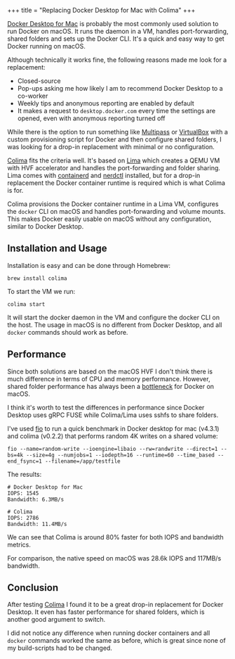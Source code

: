 +++
title = "Replacing Docker Desktop for Mac with Colima"
+++

[Docker Desktop for Mac](https://www.docker.com/products/docker-desktop) is
probably the most commonly used solution to run Docker on macOS. It runs the
daemon in a VM, handles port-forwarding, shared folders and sets up the Docker
CLI. It's a quick and easy way to get Docker running on macOS.

Although technically it works fine, the following reasons made me look for a
replacement:

- Closed-source
- Pop-ups asking me how likely I am to recommend Docker Desktop to a co-worker
- Weekly tips and anonymous reporting are enabled by default
- It makes a request to `desktop.docker.com` every time the settings are opened,
  even with anonymous reporting turned off

While there is the option to run something like
[Multipass](https://multipass.run/) or [VirtualBox](https://www.virtualbox.org/)
with a custom provisioning script for Docker and then configure shared folders,
I was looking for a drop-in replacement with minimal or no configuration.

[Colima](https://github.com/abiosoft/colima/) fits the criteria well. It's based
on [Lima](https://github.com/lima-vm/lima) which creates a QEMU VM with HVF
accelerator and handles the port-forwarding and folder sharing. Lima comes with
[containerd](https://github.com/containerd/containerd) and
[nerdctl](https://github.com/containerd/nerdctl) installed, but for a drop-in
replacement the Docker container runtime is required which is what Colima is
for.

Colima provisions the Docker container runtime in a Lima VM, configures the
`docker` CLI on macOS and handles port-forwarding and volume mounts. This makes
Docker easily usable on macOS without any configuration, similar to Docker Desktop.

## Installation and Usage

Installation is easy and can be done through Homebrew:

```
brew install colima
```

To start the VM we run:

```
colima start
```

It will start the docker daemon in the VM and configure the docker CLI on the
host. The usage in macOS is no different from Docker Desktop, and all
`docker` commands should work as before.

## Performance

Since both solutions are based on the macOS HVF I don't think there is much
difference in terms of CPU and memory performance. However, shared folder
performance has always been a
[bottleneck](https://github.com/docker/roadmap/issues/7) for Docker on macOS.

I think it's worth to test the differences in performance since Docker Desktop
uses gRPC FUSE while Colima/Lima uses sshfs to share folders.

I've used [fio](https://github.com/axboe/fio) to run a quick benchmark in Docker
desktop for mac (v4.3.1) and colima (v0.2.2) that performs random 4K writes on a
shared volume:

```
fio --name=random-write --ioengine=libaio --rw=randwrite --direct=1 --bs=4k --size=4g --numjobs=1 --iodepth=16 --runtime=60 --time_based --end_fsync=1 --filename=/app/testfile
```

The results:

```
# Docker Desktop for Mac
IOPS: 1545
Bandwidth: 6.3MB/s

# Colima
IOPS: 2786
Bandwidth: 11.4MB/s
```

We can see that Colima is around 80% faster for both IOPS and bandwidth metrics.

For comparison, the native speed on macOS was 28.6k IOPS and 117MB/s bandwidth.

## Conclusion

After testing [Colima](https://github.com/abiosoft/colima/) I found it to be a
great drop-in replacement for Docker Desktop. It even has faster performance for
shared folders, which is another good argument to switch.

I did not notice any difference when running docker containers and all `docker`
commands worked the same as before, which is great since none of my build-scripts
had to be changed.
